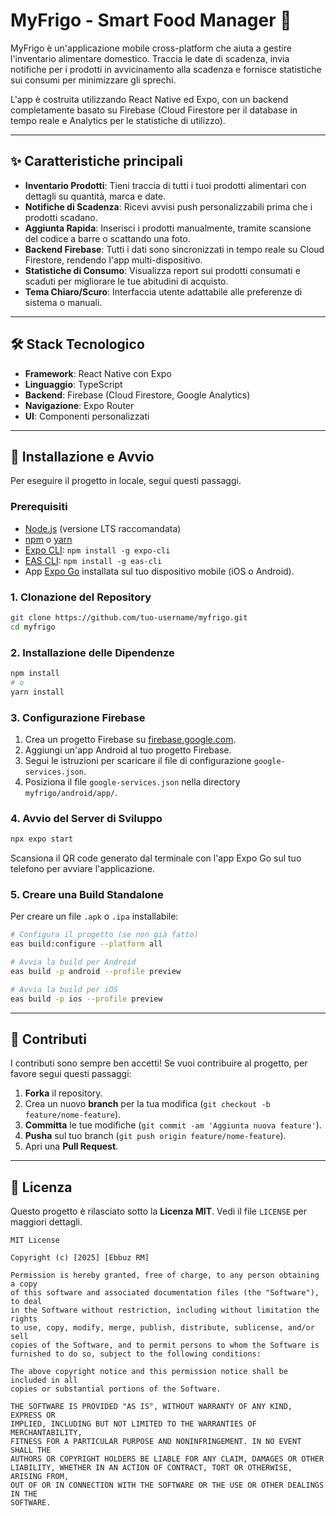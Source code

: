 # MyFrigo - Smart Food Manager 🍏

MyFrigo è un'applicazione mobile cross-platform che aiuta a gestire l'inventario alimentare domestico. Traccia le date di scadenza, invia notifiche per i prodotti in avvicinamento alla scadenza e fornisce statistiche sui consumi per minimizzare gli sprechi.

L'app è costruita utilizzando React Native ed Expo, con un backend completamente basato su Firebase (Cloud Firestore per il database in tempo reale e Analytics per le statistiche di utilizzo).

---

## ✨ Caratteristiche principali

-   **Inventario Prodotti**: Tieni traccia di tutti i tuoi prodotti alimentari con dettagli su quantità, marca e date.
-   **Notifiche di Scadenza**: Ricevi avvisi push personalizzabili prima che i prodotti scadano.
-   **Aggiunta Rapida**: Inserisci i prodotti manualmente, tramite scansione del codice a barre o scattando una foto.
-   **Backend Firebase**: Tutti i dati sono sincronizzati in tempo reale su Cloud Firestore, rendendo l'app multi-dispositivo.
-   **Statistiche di Consumo**: Visualizza report sui prodotti consumati e scaduti per migliorare le tue abitudini di acquisto.
-   **Tema Chiaro/Scuro**: Interfaccia utente adattabile alle preferenze di sistema o manuali.

---

## 🛠️ Stack Tecnologico

-   **Framework**: React Native con Expo
-   **Linguaggio**: TypeScript
-   **Backend**: Firebase (Cloud Firestore, Google Analytics)
-   **Navigazione**: Expo Router
-   **UI**: Componenti personalizzati

---

## 🚀 Installazione e Avvio

Per eseguire il progetto in locale, segui questi passaggi.

### Prerequisiti

-   [Node.js](https://nodejs.org/) (versione LTS raccomandata)
-   [npm](https://www.npmjs.com/) o [yarn](https://yarnpkg.com/)
-   [Expo CLI](https://docs.expo.dev/get-started/installation/): `npm install -g expo-cli`
-   [EAS CLI](https://docs.expo.dev/get-started/installation/): `npm install -g eas-cli`
-   App [Expo Go](https://expo.dev/go) installata sul tuo dispositivo mobile (iOS o Android).

### 1. Clonazione del Repository

```bash
git clone https://github.com/tuo-username/myfrigo.git
cd myfrigo
```

### 2. Installazione delle Dipendenze

```bash
npm install
# o
yarn install
```

### 3. Configurazione Firebase

1.  Crea un progetto Firebase su [firebase.google.com](https://firebase.google.com/).
2.  Aggiungi un'app Android al tuo progetto Firebase.
3.  Segui le istruzioni per scaricare il file di configurazione `google-services.json`.
4.  Posiziona il file `google-services.json` nella directory `myfrigo/android/app/`.

### 4. Avvio del Server di Sviluppo

```bash
npx expo start
```

Scansiona il QR code generato dal terminale con l'app Expo Go sul tuo telefono per avviare l'applicazione.

### 5. Creare una Build Standalone

Per creare un file `.apk` o `.ipa` installabile:

```bash
# Configura il progetto (se non già fatto)
eas build:configure --platform all

# Avvia la build per Android
eas build -p android --profile preview

# Avvia la build per iOS
eas build -p ios --profile preview
```

---

## 🤝 Contributi

I contributi sono sempre ben accetti! Se vuoi contribuire al progetto, per favore segui questi passaggi:

1.  **Forka** il repository.
2.  Crea un nuovo **branch** per la tua modifica (`git checkout -b feature/nome-feature`).
3.  **Committa** le tue modifiche (`git commit -am 'Aggiunta nuova feature'`).
4.  **Pusha** sul tuo branch (`git push origin feature/nome-feature`).
5.  Apri una **Pull Request**.

---

## 📄 Licenza

Questo progetto è rilasciato sotto la **Licenza MIT**. Vedi il file `LICENSE` per maggiori dettagli.

```
MIT License

Copyright (c) [2025] [Ebbuz RM]

Permission is hereby granted, free of charge, to any person obtaining a copy
of this software and associated documentation files (the "Software"), to deal
in the Software without restriction, including without limitation the rights
to use, copy, modify, merge, publish, distribute, sublicense, and/or sell
copies of the Software, and to permit persons to whom the Software is
furnished to do so, subject to the following conditions:

The above copyright notice and this permission notice shall be included in all
copies or substantial portions of the Software.

THE SOFTWARE IS PROVIDED "AS IS", WITHOUT WARRANTY OF ANY KIND, EXPRESS OR
IMPLIED, INCLUDING BUT NOT LIMITED TO THE WARRANTIES OF MERCHANTABILITY,
FITNESS FOR A PARTICULAR PURPOSE AND NONINFRINGEMENT. IN NO EVENT SHALL THE
AUTHORS OR COPYRIGHT HOLDERS BE LIABLE FOR ANY CLAIM, DAMAGES OR OTHER
LIABILITY, WHETHER IN AN ACTION OF CONTRACT, TORT OR OTHERWISE, ARISING FROM,
OUT OF OR IN CONNECTION WITH THE SOFTWARE OR THE USE OR OTHER DEALINGS IN THE
SOFTWARE.
